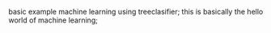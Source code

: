 basic example machine learning using treeclasifier; 
this is basically the hello world of machine learning;